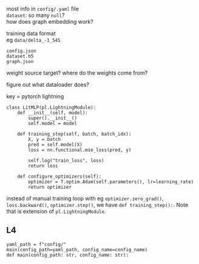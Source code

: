 most info in `config/.yaml` file  
`dataset`: so many `null`?  
how does graph embedding work?



training data format  
eg `data/delta_-1_545`
```
config.json
dataset.h5
graph.json
```

weight source target? where do the weights come from?

figure out what dataloader does?

key = pytorch lightning
```
class LitMLP(pl.LightningModule):
    def __init__(self, model):
        super().__init__()
        self.model = model

    def training_step(self, batch, batch_idx):
        X, y = batch
        pred = self.model(X)
        loss = nn.functional.mse_loss(pred, y)

        self.log("train_loss", loss)
        return loss

    def configure_optimizers(self):
        optimizer = T.optim.Adam(self.parameters(), lr=learning_rate)
        return optimizer
```
instead of manual training loop with eg `optimizer.zero_grad()`, `loss.backward()`, `optimizer.step()`, we have `def training_step():`. Note that is extension of `pl.LightningModule`.

## L4
```
yaml_path = f"config/"
main(config_path=yaml_path, config_name=config_name)
def main(config_path: str, config_name: str):
```
